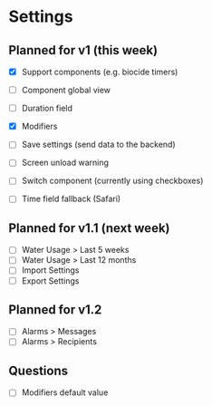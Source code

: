 # Settings

## Planned for v1 (this week)

- [x] Support components (e.g. biocide timers)
- [ ] Component global view
- [ ] Duration field
- [x] Modifiers
- [ ] Save settings (send data to the backend)

- [ ] Screen unload warning
- [ ] Switch component (currently using checkboxes)
- [ ] Time field fallback (Safari)

## Planned for v1.1 (next week)

- [ ] Water Usage > Last 5 weeks
- [ ] Water Usage > Last 12 months
- [ ] Import Settings
- [ ] Export Settings

## Planned for v1.2

- [ ] Alarms > Messages
- [ ] Alarms > Recipients

## Questions

- [ ] Modifiers default value
